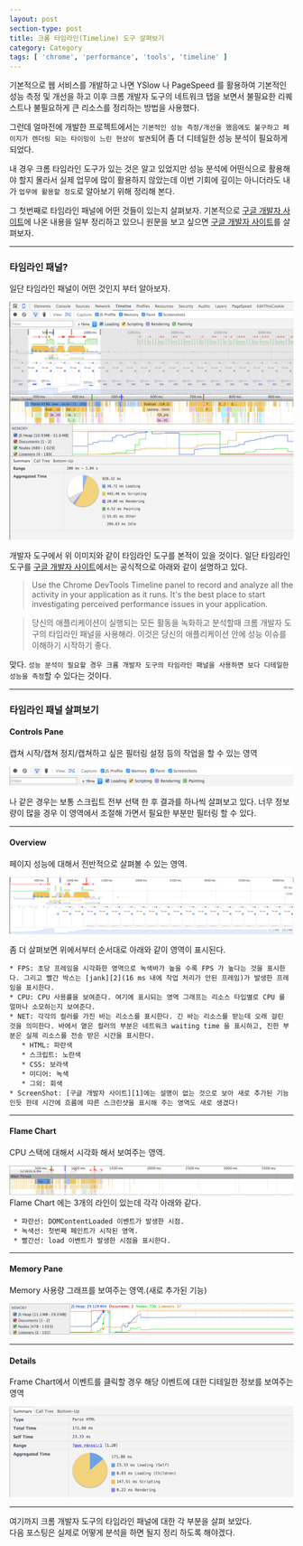 ```yaml
---
layout: post
section-type: post
title: 크롬 타임라인(Timeline) 도구 살펴보기
category: Category
tags: [ 'chrome', 'performance', 'tools', 'timeline' ]
---
```


기본적으로 웹 서비스를 개발하고 나면 YSlow 나 PageSpeed 를 활용하여 기본적인 성능 측정 및 개선을 하고 
이후 크롬 개발자 도구의 네트워크 탭을 보면서 불필요한 리퀘스트나 불필요하게 큰 리소스를 정리하는 방법을 사용했다. 

그런데 얼마전에 개발한 프로젝트에서는 `기본적인 성능 측정/개선을 했음에도 불구하고 페이지가 렌더링 되는 타이밍이
느린 현상이 발견`되어 좀 더 디테일한 성능 분석이 필요하게 되었다.

내 경우 크롬 타임라인 도구가 있는 것은 알고 있었지만 성능 분석에 어떤식으로 활용해야 할지 몰라서
실제 업무에 많이 활용하지 않았는데 이번 기회에 깊이는 아니더라도 내가 `업무에 활용할 정도`로 알아보기 위해 정리해 본다.

그 첫번째로 타임라인 패널에 어떤 것들이 있는지 살펴보자. 기본적으로 [구글 개발자 사이트][1]에 나온 내용을 일부 정리하고 있으니 원문을 보고 싶으면 [구글 개발자 사이트][1]를 살펴보자.

---

### 타임라인 패널?

일단 타임라인 패널이 어떤 것인지 부터 알아보자.

![타임라인 패널](/img/post_resource/2016-03-12/overview.png "타임라인 패널")

개발자 도구에서 위 이미지와 같이 타임라인 도구를 본적이 있을 것이다.
일단 타임라인 도구를 [구글 개발자 사이트][1]에서는 공식적으로 아래와 같이 설명하고 있다.

> Use the Chrome DevTools Timeline panel to record and analyze all the activity in your application as it runs.
> It's the best place to start investigating perceived performance issues in your application.

> 당신의 애플리케이션이 실행되는 모든 활동을 녹화하고 분석할때 크롬 개발자 도구의 타임라인 패널을 사용해라. 이것은 당신의 애플리케이션 안에 성능 이슈를 이해하기 시작하기 좋다.

맞다. `성능 분석이 필요할 경우 크롬 개발자 도구의 타임라인 패널을 사용하면 보다 디테일한 성능을 측정`할 수 있다는 것이다.

---

### 타임라인 패널 살펴보기

#### Controls Pane
캡쳐 시작/캡쳐 정지/캡쳐하고 싶은 필터링 설정 등의 작업을 할 수 있는 영역

![컨트롤 영역](/img/post_resource/2016-03-12/control_pane.png "컨트롤 영역")

나 같은 경우는 보통 스크립트 전부 선택 한 후 결과를 하나씩 살펴보고 있다. 너무 정보량이 많을 경우 이 영역에서
조절해 가면서 필요한 부분만 필터링 할 수 있다.

---

#### Overview
페이지 성능에 대해서 전반적으로 살펴볼 수 있는 영역. 

![Overview 영역](/img/post_resource/2016-03-12/overview_pane.png "Overview 영역")

좀 더 살펴보면 위에서부터 순서대로 아래와 같이 영역이 표시된다.

    * FPS: 초당 프레임을 시각화한 영역으로 녹색바가 높을 수록 FPS 가 높다는 것을 표시한다. 그리고 빨간 박스는 [jank][2](16 ms 내에 작업 처리가 안된 프레임)가 발생한 프레임을 표시한다.
    * CPU: CPU 사용률을 보여준다. 여기에 표시되는 영역 그래프는 리소스 타입별로 CPU 를 얼마나 소모하는지 보여준다.
    * NET: 각각의 컬러를 가진 바는 리소스를 표시한다. 긴 바는 리소스를 받는데 오래 걸린 것을 의미한다. 바에서 옅은 컬러의 부분은 네트워크 waiting time 을 표시하고, 진한 부분은 실제 리소스를 전송 받은 시간을 표시한다.
       * HTML: 파란색
       * 스크립트: 노란색
       * CSS: 보라색
       * 미디어: 녹색
       * 그외: 회색
    * ScreenShot: [구글 개발자 사이트][1]에는 설명이 없는 것으로 보아 새로 추가된 기능인듯 한데 시간에 흐름에 따른 스크린샷을 표시해 주는 영역도 새로 생겼다!

---

#### Flame Chart
CPU 스택에 대해서 시각화 해서 보여주는 영역. 

![Flame Chart 영역](/img/post_resource/2016-03-12/flame_pane.png "Flame Chart 영역")
Flame Chart 에는 3개의 라인이 있는데 각각 아래와 같다.

     * 파란선: DOMContentLoaded 이벤트가 발생한 시점.
     * 녹색선: 첫번째 페인트가 시작된 영역.
     * 빨간선: load 이벤트가 발생한 시점을 표시한다.

---

#### Memory Pane
Memory 사용량 그래프를 보여주는 영역.(새로 추가된 기능)

![Memory 영역](/img/post_resource/2016-03-12/memory_pane.png "Memory 영역")

---

#### Details
Frame Chart에서 이벤트를 클릭할 경우 해당 이벤트에 대한 디테일한 정보를 보여주는 영역

![Details 영역](/img/post_resource/2016-03-12/Details.png "Details 영역")

---

여기까지 크롬 개발자 도구의 타임라인 패널에 대한 각 부분을 살펴 보았다.<br>
다음 포스팅은 실제로 어떻게 분석을 하면 될지 정리 하도록 해야겠다.
 
[1]: https://developers.google.com/web/tools/chrome-devtools/profile/evaluate-performance/timeline-tool?hl=en 'How to Use the Timeline Tool'
[2]: https://developers.google.com/web/fundamentals/performance/rendering/ 'jank'